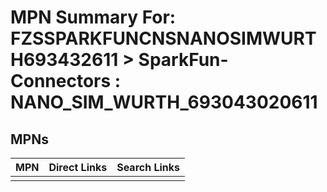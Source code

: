 



# MPN Summary For: FZSSPARKFUNCNSNANOSIMWURTH693432611 > SparkFun-Connectors : NANO_SIM_WURTH_693043020611

## MPNs
  

|MPN|Direct Links|Search Links|
| :--- | :--- | :--- |
||||
